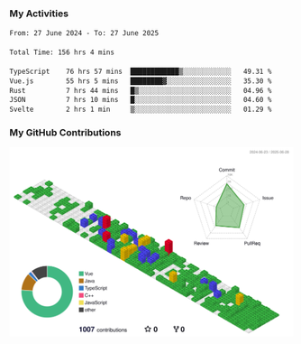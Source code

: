 ### My Activities

<!--START_SECTION:waka-->

```txt
From: 27 June 2024 - To: 27 June 2025

Total Time: 156 hrs 4 mins

TypeScript    76 hrs 57 mins  ████████████▒░░░░░░░░░░░░   49.31 %
Vue.js        55 hrs 5 mins   ████████▓░░░░░░░░░░░░░░░░   35.30 %
Rust          7 hrs 44 mins   █▒░░░░░░░░░░░░░░░░░░░░░░░   04.96 %
JSON          7 hrs 10 mins   █░░░░░░░░░░░░░░░░░░░░░░░░   04.60 %
Svelte        2 hrs 1 min     ▒░░░░░░░░░░░░░░░░░░░░░░░░   01.29 %
```

<!--END_SECTION:waka-->

### My GitHub Contributions

![](./profile-3d-contrib/profile-gitblock.svg)

